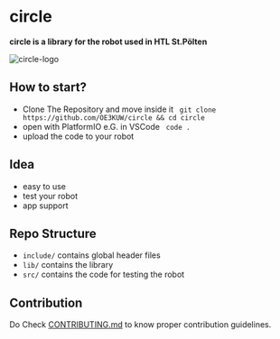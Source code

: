# circle

**circle is a library for the robot used in HTL St.Pölten**

![circle-logo](https://user-images.githubusercontent.com/85552617/195413761-21e80692-dd8c-4c51-a20d-ac11b8ba39e9.png)


## How to start?

- Clone The Repository and move inside it 
``` git clone https://github.com/OE3KUW/circle && cd circle```
- open with PlatformIO e.G. in VSCode
``` code .```
- upload the code to your robot

## Idea
- easy to use
- test your robot
- app support
## Repo Structure
- `include/` contains global header files
- `lib/` contains the library
- `src/` contains the code for testing the robot
## Contribution
Do Check [CONTRIBUTING.md](CONTRIBUTING.md) to know proper contribution guidelines.
